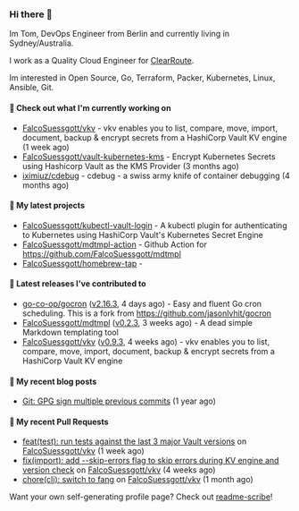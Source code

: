 ### Hi there 👋

Im Tom, DevOps Engineer from Berlin and currently living in Sydney/Australia.

I work as a Quality Cloud Engineer for [ClearRoute](https://clearroute.io).

Im interested in Open Source, Go, Terraform, Packer, Kubernetes, Linux, Ansible, Git.

#### 👷 Check out what I'm currently working on

- [FalcoSuessgott/vkv](https://github.com/FalcoSuessgott/vkv) - vkv enables you to list, compare, move, import, document, backup &amp; encrypt secrets from a HashiCorp Vault KV engine (1 week ago)
- [FalcoSuessgott/vault-kubernetes-kms](https://github.com/FalcoSuessgott/vault-kubernetes-kms) - Encrypt Kubernetes Secrets using Hashicorp Vault as the KMS Provider (3 months ago)
- [iximiuz/cdebug](https://github.com/iximiuz/cdebug) - cdebug - a swiss army knife of container debugging (4 months ago)

#### 🌱 My latest projects

- [FalcoSuessgott/kubectl-vault-login](https://github.com/FalcoSuessgott/kubectl-vault-login) - A kubectl plugin for authenticating to Kubernetes using HashiCorp Vault&#39;s Kubernetes Secret Engine
- [FalcoSuessgott/mdtmpl-action](https://github.com/FalcoSuessgott/mdtmpl-action) - Github Action for https://github.com/FalcoSuessgott/mdtmpl
- [FalcoSuessgott/homebrew-tap](https://github.com/FalcoSuessgott/homebrew-tap) - 

#### 🔭 Latest releases I've contributed to

- [go-co-op/gocron](https://github.com/go-co-op/gocron) ([v2.16.3](https://github.com/go-co-op/gocron/releases/tag/v2.16.3), 4 days ago) - Easy and fluent Go cron scheduling. This is a fork from https://github.com/jasonlvhit/gocron
- [FalcoSuessgott/mdtmpl](https://github.com/FalcoSuessgott/mdtmpl) ([v0.2.3](https://github.com/FalcoSuessgott/mdtmpl/releases/tag/v0.2.3), 3 weeks ago) - A dead simple Markdown templating tool
- [FalcoSuessgott/vkv](https://github.com/FalcoSuessgott/vkv) ([v0.9.3](https://github.com/FalcoSuessgott/vkv/releases/tag/v0.9.3), 4 weeks ago) - vkv enables you to list, compare, move, import, document, backup &amp; encrypt secrets from a HashiCorp Vault KV engine

#### 📜 My recent blog posts

- [Git: GPG sign multiple previous commits](https://morelly.de/post/20240328_git_gpg_sign_commits/) (1 year ago)

#### 🔨 My recent Pull Requests

- [feat(test): run tests against the last 3 major Vault versions](https://github.com/FalcoSuessgott/vkv/pull/386) on [FalcoSuessgott/vkv](https://github.com/FalcoSuessgott/vkv) (1 week ago)
- [fix(import): add --skip-errors flag to skip errors during KV engine and version check](https://github.com/FalcoSuessgott/vkv/pull/380) on [FalcoSuessgott/vkv](https://github.com/FalcoSuessgott/vkv) (4 weeks ago)
- [chore(cli): switch to fang](https://github.com/FalcoSuessgott/vkv/pull/375) on [FalcoSuessgott/vkv](https://github.com/FalcoSuessgott/vkv) (1 month ago)

Want your own self-generating profile page? Check out [readme-scribe](https://github.com/muesli/readme-scribe)!